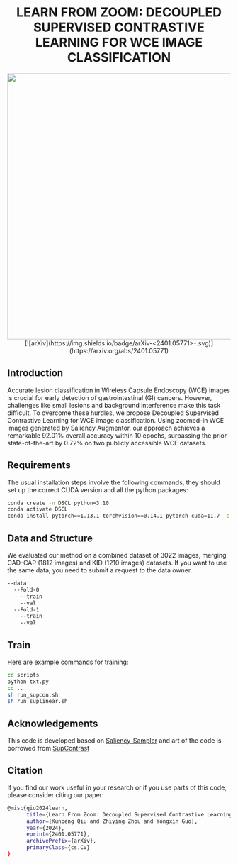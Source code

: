 <div align="center">
<h1 align="center">LEARN FROM ZOOM: DECOUPLED SUPERVISED CONTRASTIVE LEARNING FOR WCE IMAGE CLASSIFICATION</h1>
</div>

<div align="center">
  <img src="images/structure.png", width="600">
</div>

<div align="center">
  [![arXiv](https://img.shields.io/badge/arXiv-<2401.05771>-<COLOR>.svg)](https://arxiv.org/abs/2401.05771)
</div>

## Introduction
Accurate lesion classification in Wireless Capsule Endoscopy (WCE) images is crucial for early detection of gastrointestinal (GI) cancers. However, challenges like small lesions and background interference make this task difficult. To overcome these hurdles, we propose Decoupled Supervised Contrastive Learning for WCE image classification. Using zoomed-in WCE images generated by Saliency Augmentor, our approach achieves a remarkable 92.01% overall accuracy within 10 epochs, surpassing the prior state-of-the-art by 0.72% on two publicly accessible WCE datasets.

## Requirements
The usual installation steps involve the following commands, they should set up the correct CUDA version and all the python packages:
```bash
conda create -n DSCL python=3.10
conda activate DSCL
conda install pytorch==1.13.1 torchvision==0.14.1 pytorch-cuda=11.7 -c pytorch -c nvidia
```

## Data and Structure
We evaluated our method on a combined dataset of 3022 images, merging CAD-CAP (1812 images) and KID (1210 images) datasets. If you want to use the same data, you need to submit a request to the data owner.
```bash
--data
  --Fold-0
    --train
    --val
  --Fold-1
    --train
    --val
```

## Train
Here are example commands for training:
```bash
cd scripts
python txt.py
cd ..
sh run_supcon.sh
sh run_suplinear.sh
```

## Acknowledgements
This code is developed based on [Saliency-Sampler](https://github.com/recasens/Saliency-Sampler/tree/master) and art of the code is borrowed from [SupContrast](https://github.com/HobbitLong/SupContrast)

## Citation
If you find our work useful in your research or if you use parts of this code, please consider citing our paper:
```bash
@misc{qiu2024learn,
      title={Learn From Zoom: Decoupled Supervised Contrastive Learning For WCE Image Classification}, 
      author={Kunpeng Qiu and Zhiying Zhou and Yongxin Guo},
      year={2024},
      eprint={2401.05771},
      archivePrefix={arXiv},
      primaryClass={cs.CV}
}
```
